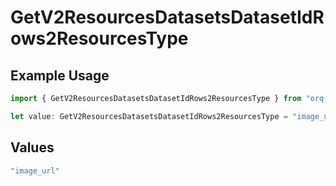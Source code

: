 # GetV2ResourcesDatasetsDatasetIdRows2ResourcesType

## Example Usage

```typescript
import { GetV2ResourcesDatasetsDatasetIdRows2ResourcesType } from "orq-node-client/models/operations";

let value: GetV2ResourcesDatasetsDatasetIdRows2ResourcesType = "image_url";
```

## Values

```typescript
"image_url"
```